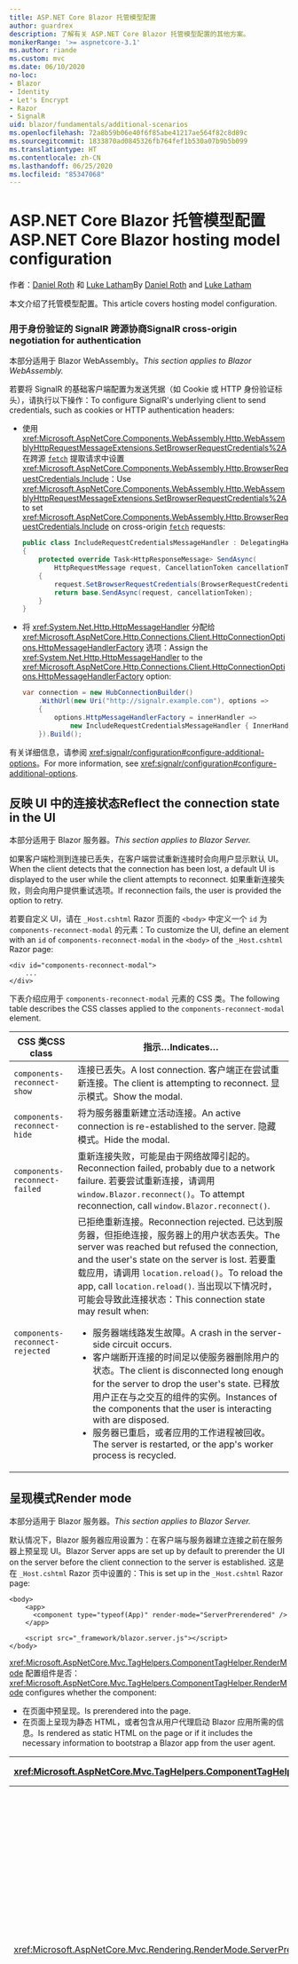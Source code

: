 ```yaml
---
title: ASP.NET Core Blazor 托管模型配置
author: guardrex
description: 了解有关 ASP.NET Core Blazor 托管模型配置的其他方案。
monikerRange: '>= aspnetcore-3.1'
ms.author: riande
ms.custom: mvc
ms.date: 06/10/2020
no-loc:
- Blazor
- Identity
- Let's Encrypt
- Razor
- SignalR
uid: blazor/fundamentals/additional-scenarios
ms.openlocfilehash: 72a8b59b06e40f6f85abe41217ae564f82c8d89c
ms.sourcegitcommit: 1833870ad0845326fb764fef1b530a07b9b5b099
ms.translationtype: HT
ms.contentlocale: zh-CN
ms.lasthandoff: 06/25/2020
ms.locfileid: "85347068"
---
```

# <a name="aspnet-core-blazor-hosting-model-configuration"></a><span data-ttu-id="6090e-103">ASP.NET Core Blazor 托管模型配置</span><span class="sxs-lookup"><span data-stu-id="6090e-103">ASP.NET Core Blazor hosting model configuration</span></span>

<span data-ttu-id="6090e-104">作者：[Daniel Roth](https://github.com/danroth27) 和 [Luke Latham](https://github.com/guardrex)</span><span class="sxs-lookup"><span data-stu-id="6090e-104">By [Daniel Roth](https://github.com/danroth27) and [Luke Latham](https://github.com/guardrex)</span></span>

<span data-ttu-id="6090e-105">本文介绍了托管模型配置。</span><span class="sxs-lookup"><span data-stu-id="6090e-105">This article covers hosting model configuration.</span></span>

### <a name="signalr-cross-origin-negotiation-for-authentication"></a><span data-ttu-id="6090e-106">用于身份验证的 SignalR 跨源协商</span><span class="sxs-lookup"><span data-stu-id="6090e-106">SignalR cross-origin negotiation for authentication</span></span>

<span data-ttu-id="6090e-107">本部分适用于 Blazor WebAssembly。</span><span class="sxs-lookup"><span data-stu-id="6090e-107">*This section applies to Blazor WebAssembly.*</span></span>

<span data-ttu-id="6090e-108">若要将 SignalR 的基础客户端配置为发送凭据（如 Cookie 或 HTTP 身份验证标头），请执行以下操作：</span><span class="sxs-lookup"><span data-stu-id="6090e-108">To configure SignalR's underlying client to send credentials, such as cookies or HTTP authentication headers:</span></span>

* <span data-ttu-id="6090e-109">使用 <xref:Microsoft.AspNetCore.Components.WebAssembly.Http.WebAssemblyHttpRequestMessageExtensions.SetBrowserRequestCredentials%2A> 在跨源 [`fetch`](https://developer.mozilla.org/docs/Web/API/Fetch_API/Using_Fetch) 提取请求中设置 <xref:Microsoft.AspNetCore.Components.WebAssembly.Http.BrowserRequestCredentials.Include>：</span><span class="sxs-lookup"><span data-stu-id="6090e-109">Use <xref:Microsoft.AspNetCore.Components.WebAssembly.Http.WebAssemblyHttpRequestMessageExtensions.SetBrowserRequestCredentials%2A> to set <xref:Microsoft.AspNetCore.Components.WebAssembly.Http.BrowserRequestCredentials.Include> on cross-origin [`fetch`](https://developer.mozilla.org/docs/Web/API/Fetch_API/Using_Fetch) requests:</span></span>

  ```csharp
  public class IncludeRequestCredentialsMessageHandler : DelegatingHandler
  {
      protected override Task<HttpResponseMessage> SendAsync(
          HttpRequestMessage request, CancellationToken cancellationToken)
      {
          request.SetBrowserRequestCredentials(BrowserRequestCredentials.Include);
          return base.SendAsync(request, cancellationToken);
      }
  }
  ```

* <span data-ttu-id="6090e-110">将 <xref:System.Net.Http.HttpMessageHandler> 分配给 <xref:Microsoft.AspNetCore.Http.Connections.Client.HttpConnectionOptions.HttpMessageHandlerFactory> 选项：</span><span class="sxs-lookup"><span data-stu-id="6090e-110">Assign the <xref:System.Net.Http.HttpMessageHandler> to the <xref:Microsoft.AspNetCore.Http.Connections.Client.HttpConnectionOptions.HttpMessageHandlerFactory> option:</span></span>

  ```csharp
  var connection = new HubConnectionBuilder()
      .WithUrl(new Uri("http://signalr.example.com"), options =>
      {
          options.HttpMessageHandlerFactory = innerHandler => 
              new IncludeRequestCredentialsMessageHandler { InnerHandler = innerHandler };
      }).Build();
  ```

<span data-ttu-id="6090e-111">有关详细信息，请参阅 <xref:signalr/configuration#configure-additional-options>。</span><span class="sxs-lookup"><span data-stu-id="6090e-111">For more information, see <xref:signalr/configuration#configure-additional-options>.</span></span>

## <a name="reflect-the-connection-state-in-the-ui"></a><span data-ttu-id="6090e-112">反映 UI 中的连接状态</span><span class="sxs-lookup"><span data-stu-id="6090e-112">Reflect the connection state in the UI</span></span>

<span data-ttu-id="6090e-113">本部分适用于 Blazor 服务器。</span><span class="sxs-lookup"><span data-stu-id="6090e-113">*This section applies to Blazor Server.*</span></span>

<span data-ttu-id="6090e-114">如果客户端检测到连接已丢失，在客户端尝试重新连接时会向用户显示默认 UI。</span><span class="sxs-lookup"><span data-stu-id="6090e-114">When the client detects that the connection has been lost, a default UI is displayed to the user while the client attempts to reconnect.</span></span> <span data-ttu-id="6090e-115">如果重新连接失败，则会向用户提供重试选项。</span><span class="sxs-lookup"><span data-stu-id="6090e-115">If reconnection fails, the user is provided the option to retry.</span></span>

<span data-ttu-id="6090e-116">若要自定义 UI，请在 `_Host.cshtml` Razor 页面的 `<body>` 中定义一个 `id` 为 `components-reconnect-modal` 的元素：</span><span class="sxs-lookup"><span data-stu-id="6090e-116">To customize the UI, define an element with an `id` of `components-reconnect-modal` in the `<body>` of the `_Host.cshtml` Razor page:</span></span>

```cshtml
<div id="components-reconnect-modal">
    ...
</div>
```

<span data-ttu-id="6090e-117">下表介绍应用于 `components-reconnect-modal` 元素的 CSS 类。</span><span class="sxs-lookup"><span data-stu-id="6090e-117">The following table describes the CSS classes applied to the `components-reconnect-modal` element.</span></span>

| <span data-ttu-id="6090e-118">CSS 类</span><span class="sxs-lookup"><span data-stu-id="6090e-118">CSS class</span></span>                       | <span data-ttu-id="6090e-119">指示&hellip;</span><span class="sxs-lookup"><span data-stu-id="6090e-119">Indicates&hellip;</span></span> |
| ------------------------------- | ----------------- |
| `components-reconnect-show`     | <span data-ttu-id="6090e-120">连接已丢失。</span><span class="sxs-lookup"><span data-stu-id="6090e-120">A lost connection.</span></span> <span data-ttu-id="6090e-121">客户端正在尝试重新连接。</span><span class="sxs-lookup"><span data-stu-id="6090e-121">The client is attempting to reconnect.</span></span> <span data-ttu-id="6090e-122">显示模式。</span><span class="sxs-lookup"><span data-stu-id="6090e-122">Show the modal.</span></span> |
| `components-reconnect-hide`     | <span data-ttu-id="6090e-123">将为服务器重新建立活动连接。</span><span class="sxs-lookup"><span data-stu-id="6090e-123">An active connection is re-established to the server.</span></span> <span data-ttu-id="6090e-124">隐藏模式。</span><span class="sxs-lookup"><span data-stu-id="6090e-124">Hide the modal.</span></span> |
| `components-reconnect-failed`   | <span data-ttu-id="6090e-125">重新连接失败，可能是由于网络故障引起的。</span><span class="sxs-lookup"><span data-stu-id="6090e-125">Reconnection failed, probably due to a network failure.</span></span> <span data-ttu-id="6090e-126">若要尝试重新连接，请调用 `window.Blazor.reconnect()`。</span><span class="sxs-lookup"><span data-stu-id="6090e-126">To attempt reconnection, call `window.Blazor.reconnect()`.</span></span> |
| `components-reconnect-rejected` | <span data-ttu-id="6090e-127">已拒绝重新连接。</span><span class="sxs-lookup"><span data-stu-id="6090e-127">Reconnection rejected.</span></span> <span data-ttu-id="6090e-128">已达到服务器，但拒绝连接，服务器上的用户状态丢失。</span><span class="sxs-lookup"><span data-stu-id="6090e-128">The server was reached but refused the connection, and the user's state on the server is lost.</span></span> <span data-ttu-id="6090e-129">若要重载应用，请调用 `location.reload()`。</span><span class="sxs-lookup"><span data-stu-id="6090e-129">To reload the app, call `location.reload()`.</span></span> <span data-ttu-id="6090e-130">当出现以下情况时，可能会导致此连接状态：</span><span class="sxs-lookup"><span data-stu-id="6090e-130">This connection state may result when:</span></span><ul><li><span data-ttu-id="6090e-131">服务器端线路发生故障。</span><span class="sxs-lookup"><span data-stu-id="6090e-131">A crash in the server-side circuit occurs.</span></span></li><li><span data-ttu-id="6090e-132">客户端断开连接的时间足以使服务器删除用户的状态。</span><span class="sxs-lookup"><span data-stu-id="6090e-132">The client is disconnected long enough for the server to drop the user's state.</span></span> <span data-ttu-id="6090e-133">已释放用户正在与之交互的组件的实例。</span><span class="sxs-lookup"><span data-stu-id="6090e-133">Instances of the components that the user is interacting with are disposed.</span></span></li><li><span data-ttu-id="6090e-134">服务器已重启，或者应用的工作进程被回收。</span><span class="sxs-lookup"><span data-stu-id="6090e-134">The server is restarted, or the app's worker process is recycled.</span></span></li></ul> |

## <a name="render-mode"></a><span data-ttu-id="6090e-135">呈现模式</span><span class="sxs-lookup"><span data-stu-id="6090e-135">Render mode</span></span>

<span data-ttu-id="6090e-136">本部分适用于 Blazor 服务器。</span><span class="sxs-lookup"><span data-stu-id="6090e-136">*This section applies to Blazor Server.*</span></span>

<span data-ttu-id="6090e-137">默认情况下，Blazor 服务器应用设置为：在客户端与服务器建立连接之前在服务器上预呈现 UI。</span><span class="sxs-lookup"><span data-stu-id="6090e-137">Blazor Server apps are set up by default to prerender the UI on the server before the client connection to the server is established.</span></span> <span data-ttu-id="6090e-138">这是在 `_Host.cshtml` Razor 页中设置的：</span><span class="sxs-lookup"><span data-stu-id="6090e-138">This is set up in the `_Host.cshtml` Razor page:</span></span>

```cshtml
<body>
    <app>
      <component type="typeof(App)" render-mode="ServerPrerendered" />
    </app>

    <script src="_framework/blazor.server.js"></script>
</body>
```

<span data-ttu-id="6090e-139"><xref:Microsoft.AspNetCore.Mvc.TagHelpers.ComponentTagHelper.RenderMode> 配置组件是否：</span><span class="sxs-lookup"><span data-stu-id="6090e-139"><xref:Microsoft.AspNetCore.Mvc.TagHelpers.ComponentTagHelper.RenderMode> configures whether the component:</span></span>

* <span data-ttu-id="6090e-140">在页面中预呈现。</span><span class="sxs-lookup"><span data-stu-id="6090e-140">Is prerendered into the page.</span></span>
* <span data-ttu-id="6090e-141">在页面上呈现为静态 HTML，或者包含从用户代理启动 Blazor 应用所需的信息。</span><span class="sxs-lookup"><span data-stu-id="6090e-141">Is rendered as static HTML on the page or if it includes the necessary information to bootstrap a Blazor app from the user agent.</span></span>

| <xref:Microsoft.AspNetCore.Mvc.TagHelpers.ComponentTagHelper.RenderMode> | <span data-ttu-id="6090e-142">描述</span><span class="sxs-lookup"><span data-stu-id="6090e-142">Description</span></span> |
| --- | --- |
| <xref:Microsoft.AspNetCore.Mvc.Rendering.RenderMode.ServerPrerendered> | <span data-ttu-id="6090e-143">将组件呈现为静态 HTML，并包含 Blazor 服务器应用的标记。</span><span class="sxs-lookup"><span data-stu-id="6090e-143">Renders the component into static HTML and includes a marker for a Blazor Server app.</span></span> <span data-ttu-id="6090e-144">用户代理启动时，此标记用于启动 Blazor 应用。</span><span class="sxs-lookup"><span data-stu-id="6090e-144">When the user-agent starts, this marker is used to bootstrap a Blazor app.</span></span> |
| <xref:Microsoft.AspNetCore.Mvc.Rendering.RenderMode.Server> | <span data-ttu-id="6090e-145">呈现 Blazor 服务器应用的标记。</span><span class="sxs-lookup"><span data-stu-id="6090e-145">Renders a marker for a Blazor Server app.</span></span> <span data-ttu-id="6090e-146">不包括组件的输出。</span><span class="sxs-lookup"><span data-stu-id="6090e-146">Output from the component isn't included.</span></span> <span data-ttu-id="6090e-147">用户代理启动时，此标记用于启动 Blazor 应用。</span><span class="sxs-lookup"><span data-stu-id="6090e-147">When the user-agent starts, this marker is used to bootstrap a Blazor app.</span></span> |
| <xref:Microsoft.AspNetCore.Mvc.Rendering.RenderMode.Static> | <span data-ttu-id="6090e-148">将组件呈现为静态 HTML。</span><span class="sxs-lookup"><span data-stu-id="6090e-148">Renders the component into static HTML.</span></span> |

<span data-ttu-id="6090e-149">不支持从静态 HTML 页面呈现服务器组件。</span><span class="sxs-lookup"><span data-stu-id="6090e-149">Rendering server components from a static HTML page isn't supported.</span></span>

## <a name="configure-the-signalr-client-for-blazor-server-apps"></a><span data-ttu-id="6090e-150">为 Blazor 服务器应用配置 SignalR 客户端</span><span class="sxs-lookup"><span data-stu-id="6090e-150">Configure the SignalR client for Blazor Server apps</span></span>

<span data-ttu-id="6090e-151">本部分适用于 Blazor 服务器。</span><span class="sxs-lookup"><span data-stu-id="6090e-151">*This section applies to Blazor Server.*</span></span>

<span data-ttu-id="6090e-152">有时，需要配置 Blazor 服务器应用使用的 SignalR 客户端。</span><span class="sxs-lookup"><span data-stu-id="6090e-152">Sometimes, you need to configure the SignalR client used by Blazor Server apps.</span></span> <span data-ttu-id="6090e-153">例如，可能需要在 SignalR 客户端上配置日志记录以诊断连接问题。</span><span class="sxs-lookup"><span data-stu-id="6090e-153">For example, you might want to configure logging on the SignalR client to diagnose a connection issue.</span></span>

<span data-ttu-id="6090e-154">在 `Pages/_Host.cshtml` 文件中配置 SignalR 客户端：</span><span class="sxs-lookup"><span data-stu-id="6090e-154">To configure the SignalR client in the `Pages/_Host.cshtml` file:</span></span>

* <span data-ttu-id="6090e-155">将 `autostart="false"` 属性添加到 `blazor.server.js` 脚本的 `<script>` 标记中。</span><span class="sxs-lookup"><span data-stu-id="6090e-155">Add an `autostart="false"` attribute to the `<script>` tag for the `blazor.server.js` script.</span></span>
* <span data-ttu-id="6090e-156">调用 `Blazor.start` 并传入指定 SignalR 生成器的配置对象。</span><span class="sxs-lookup"><span data-stu-id="6090e-156">Call `Blazor.start` and pass in a configuration object that specifies the SignalR builder.</span></span>

```html
<script src="_framework/blazor.server.js" autostart="false"></script>
<script>
  Blazor.start({
    configureSignalR: function (builder) {
      builder.configureLogging("information"); // LogLevel.Information
    }
  });
</script>
```

## <a name="additional-resources"></a><span data-ttu-id="6090e-157">其他资源</span><span class="sxs-lookup"><span data-stu-id="6090e-157">Additional resources</span></span>

* <xref:fundamentals/logging/index>
